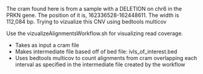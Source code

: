 The cram found here is from a sample with a DELETION on chr6 in the PRKN
gene. The position of it is, 162336528-162448611. The width is 112,084 bp.
Trying to vizualize this CNV using bedtools multicov

Use the vizualizeAlignmentsWorkflow.sh for visualizing read coverage.
- Takes as input a cram file
- Makes intermediate file based off of bed file: ivls_of_interest.bed
- Uses bedtools multicov to count alignments from cram overlapping each 
  interval as specified in the intermediate file created by the workflow
